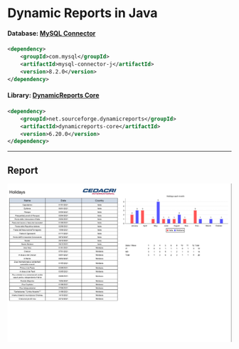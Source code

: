 # Dynamic Reports in Java

#### Database: [MySQL Connector](https://mvnrepository.com/artifact/com.mysql/mysql-connector-j)
```xml
<dependency>
    <groupId>com.mysql</groupId>
    <artifactId>mysql-connector-j</artifactId>
    <version>8.2.0</version>
</dependency>
```

#### Library: [DynamicReports Core](https://mvnrepository.com/artifact/net.sourceforge.dynamicreports/dynamicreports-core)
```xml
<dependency>
    <groupId>net.sourceforge.dynamicreports</groupId>
    <artifactId>dynamicreports-core</artifactId>
    <version>6.20.0</version>
</dependency>
```

---
## Report
![Report Image](src/main/resources/DynamicHolidays.png)